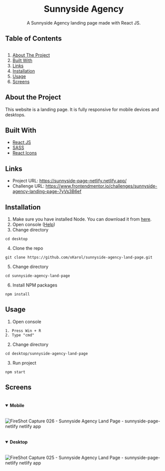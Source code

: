 <center>
<br/>
<h1>Sunnyside Agency </h1>
A Sunnyside Agency landing page made with React JS.
<br/>
</center>
<h2 style="display: inline-block">Table of Contents</h2>
<ol>
    <li><a href="#about-the-project">About The Project</a></li>
    <li><a href="#built-with">Built With</a></li>
    <li><a href="#links">Links</a></li>
    <li><a href="#installation">Installation</a></li>
    <li><a href="#usage">Usage</a></li>
    <li><a href="#screens">Screens</a></li>
</ol>

## About the Project
This website is a landing page. It is fully responsive for mobile devices and desktops.

## Built With
* <a href="https://reactjs.org/">React JS</a>
* <a href="https://sass-lang.com/">SASS</a>
* <a href="https://react-icons.github.io/react-icons/">React Icons</a>

## Links 
- Project URL: https://sunnyside-page-netlify.netlify.app/
- Challenge URL: https://www.frontendmentor.io/challenges/sunnyside-agency-landing-page-7yVs3B6ef

## Installation
1. Make sure you have installed Node. You can download it from [here](https://nodejs.org/en/).
2. Open console ([Help](#usage))
3. Change directory

`cd desktop`

4. Clone the repo

`git clone https://github.com/xKarol/sunnyside-agency-land-page.git`

5. Change directory

`cd sunnyside-agency-land-page`

6. Install NPM packages

`npm install`

## Usage
1. Open console

```
1. Press Win + R
2. Type "cmd"
```
2. Change directory

```cd desktop/sunnyside-agency-land-page```

3. Run project

```npm start```

## Screens
<details open="open">
  <summary><h4 style="display: inline-block">Mobile</h2></summary>
  
![FireShot Capture 026 - Sunnyside Agency Land Page - sunnyside-page-netlify netlify app](https://user-images.githubusercontent.com/83913433/151808713-5e0fc760-f36d-485e-b87f-e058a5acbf02.png)

</details>

<details open="open">
  <summary><h4 style="display: inline-block">Desktop</h2></summary>
  
![FireShot Capture 025 - Sunnyside Agency Land Page - sunnyside-page-netlify netlify app](https://user-images.githubusercontent.com/83913433/151808700-58668d9e-b282-42fb-8fab-2ea1f10e3555.png)

</details>